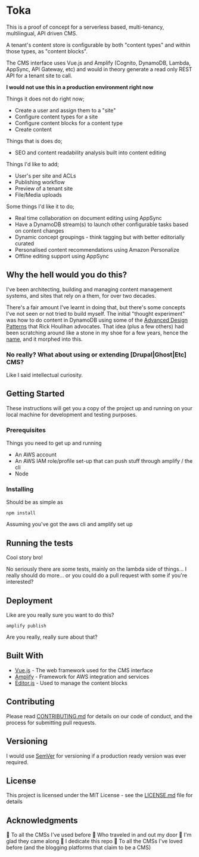 # Toka
This is a proof of concept for a serverless based, multi-tenancy, multilingual, API driven CMS.

A tenant's content store is configurable by both "content types" and within those types, as "content blocks". 

The CMS interface uses Vue.js and Amplify (Cognito, DynamoDB, Lambda, AppSync, API Gateway, etc) and would in theory generate a read only REST API for a tenant site to call.

**I would not use this in a production environment right now**

Things it does not do right now;
 * Create a user and assign them to a "site"
 * Configure content types for a site
 * Configure content blocks for a content type
 * Create content
 
Things that is does do;
 * SEO and content readability analysis built into content editing
 
Things I'd like to add;
 * User's per site and ACLs
 * Publishing workflow
 * Preview of a tenant site
 * File/Media uploads 
 
Some things I'd like it to do;
 * Real time collaboration on document editing using AppSync
 * Have a DynamoDB stream(s) to launch other configurable tasks based on content changes
 * Dynamic concept groupings - think tagging but with better editorially curated 
 * Personalised content recommendations using Amazon Personalize
 * Offline editing support using AppSync

## Why the hell would you do this?
I've been architecting, building and managing content management systems, and sites that rely on a them, for over two decades. 

There's a fair amount I've learnt in doing that, but there's some concepts I've not seen or not tried to build myself. The initial "thought experiment" was how to do content in DynamoDB using some of the [Advanced Design Patterns](https://www.youtube.com/watch?v=HaEPXoXVf2k) that Rick Houlihan advocates. 
That idea (plus a few others) had been scratching around like a stone in my shoe for a few years, hence the [name](https://maoridictionary.co.nz/search?idiom=&phrase=&proverb=&loan=&histLoanWords=&keywords=toka), and it morphed into this.

### No really? What about using or extending [Drupal|Ghost|Etc] CMS?
Like I said intellectual curiosity. 

## Getting Started

These instructions will get you a copy of the project up and running on your local machine for development and testing purposes.

### Prerequisites

Things you need to get up and running

* An AWS account
* An AWS IAM role/profile set-up that can push stuff through amplify / the cli
* Node

### Installing

Should be as simple as

```
npm install
```

Assuming you've got the aws cli and amplify set up


## Running the tests

Cool story bro!

No seriously there are some tests, mainly on the lambda side of things... I really should do more... or you could do a pull request with some if you're interested?

## Deployment
Like are you really sure you want to do this?
```
amplify publish
```
Are you really, really sure about that?

## Built With

* [Vue.js](https://vuejs.org/) - The web framework used for the CMS interface
* [Amplify](https://github.com/aws-amplify/amplify-js) - Framework for AWS integration and services
* [Editor.js](https://github.com/codex-team/editor.js) - Used to manage the content blocks

## Contributing

Please read [CONTRIBUTING.md](CONTRIBUTING.md) for details on our code of conduct, and the process for submitting pull requests.

## Versioning

I would use [SemVer](http://semver.org/) for versioning if a production ready version was ever required.

## License

This project is licensed under the MIT License - see the [LICENSE.md](LICENSE.md) file for details

## Acknowledgments

🎵 To all the CMSs I've used before
🎵 Who traveled in and out my door
🎵 I'm glad they came along
🎵 I dedicate this repo
🎵 To all the CMSs I've loved before (and the blogging platforms that claim to be a CMS)
